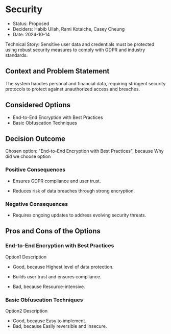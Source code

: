 # Security

* Status: Proposed
* Deciders: Habib Ullah, Rami Kotaiche, Casey Cheung
* Date: 2024-10-14

Technical Story: Sensitive user data and credentials must be protected using robust security measures to comply with GDPR and industry standards.

## Context and Problem Statement

The system handles personal and financial data, requiring stringent security protocols to protect against unauthorized access and breaches.

## Considered Options

* End-to-End Encryption with Best Practices
* Basic Obfuscation Techniques

## Decision Outcome

Chosen option: "End-to-End Encryption with Best Practices", because Why did we choose option

### Positive Consequences

* Ensures GDPR compliance and user trust.
- Reduces risk of data breaches through strong encryption.

### Negative Consequences

* Requires ongoing updates to address evolving security threats.

## Pros and Cons of the Options

### End-to-End Encryption with Best Practices

Option1 Description

* Good, because Highest level of data protection.
- Builds user trust and ensures compliance.
* Bad, because Resource-intensive.

### Basic Obfuscation Techniques

Option2 Description

* Good, because Easy to implement.
* Bad, because Easily reversible and insecure.
